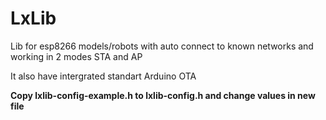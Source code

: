# LxLib
Lib for esp8266 models/robots with auto connect to known networks and working in 2 modes STA and AP

It also have intergrated standart Arduino OTA

**Copy lxlib-config-example.h to lxlib-config.h and change values in new file**